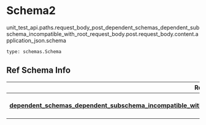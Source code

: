 # Schema2
unit_test_api.paths.request_body_post_dependent_schemas_dependent_subschema_incompatible_with_root_request_body.post.request_body.content.application_json.schema
```
type: schemas.Schema
```

## Ref Schema Info
Ref Schema | Input Type | Output Type
---------- | ---------- | -----------
[**dependent_schemas_dependent_subschema_incompatible_with_root.DependentSchemasDependentSubschemaIncompatibleWithRoot**](../../../../../../components/schema/dependent_schemas_dependent_subschema_incompatible_with_root.md) | [dependent_schemas_dependent_subschema_incompatible_with_root.DependentSchemasDependentSubschemaIncompatibleWithRootDictInput](../../../../../../components/schema/dependent_schemas_dependent_subschema_incompatible_with_root.md#dependentschemasdependentsubschemaincompatiblewithrootdictinput), [dependent_schemas_dependent_subschema_incompatible_with_root.DependentSchemasDependentSubschemaIncompatibleWithRootDict](../../../../../../components/schema/dependent_schemas_dependent_subschema_incompatible_with_root.md#dependentschemasdependentsubschemaincompatiblewithrootdict), str, datetime.date, datetime.datetime, uuid.UUID, int, float, bool, None, list, tuple, bytes, io.FileIO, io.BufferedReader | [dependent_schemas_dependent_subschema_incompatible_with_root.DependentSchemasDependentSubschemaIncompatibleWithRootDict](../../../../../../components/schema/dependent_schemas_dependent_subschema_incompatible_with_root.md#dependentschemasdependentsubschemaincompatiblewithrootdict), str, float, int, bool, None, tuple, bytes, io.FileIO
